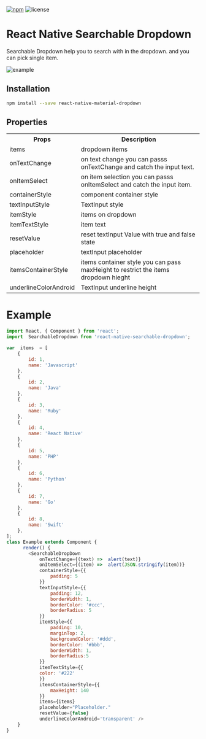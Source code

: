 [example-url]: https://i.imgur.com/mHGaOX5.gif
[npm-badge]: https://img.shields.io/npm/v/react-native-searchable-dropdown.svg?colorB=ff6d00
[npm-url]: https://npmjs.com/package/react-native-searchable-dropdown
[license-badge]: https://img.shields.io/npm/l/react-native-searchable-dropdown.svg?colorB=448aff

[![npm][npm-badge]][npm-url]
![license][license-badge]

# React Native Searchable Dropdown
Searchable Dropdown help you to search with in the dropdown. and you can pick single item.

![example][example-url]

## Installation

```bash
npm install --save react-native-material-dropdown
```
## Properties
<table>
	<tr>
		<th>Props</th>
		<th>Description</th>
	</tr>
	<tr>
	   <td>items</td>
	   <td>dropdown items</td>
   </tr>
	<tr>
		<td>onTextChange</td>
		<td>on text change you can passs onTextChange and catch the input text. </td>
   </tr>
   	<tr>
		<td>onItemSelect</td>
		<td>on item selection you can passs onItemSelect and catch the input item.   </td>
   </tr>
    <tr>
		<td>containerStyle</td>
		<td>component container style</td>
   </tr>
   <tr>
		<td>textInputStyle</td>
		<td>TextInput style</td>
   </tr>
    <tr>
		<td>itemStyle</td>
		<td>items on dropdown</td>
   </tr>
     <tr>
		<td>itemTextStyle</td>
		<td>item text</td>
   </tr>
     <tr>
		<td>resetValue</td>
		<td>reset textInput Value with true and false state</td>
   </tr>
     <tr>
		<td>placeholder</td>
		<td>textInput placeholder</td>
   </tr>        
   <tr>
	   <td>itemsContainerStyle</td>
	   <td>items container style you can pass maxHeight to restrict the items dropdown hieght</td>
   </tr>
      <tr>
	   <td>underlineColorAndroid</td>
	   <td>TextInput underline height</td>
   </tr>
</table>

# Example
```javascript
import React, { Component } from 'react';
import  SearchableDropdown from 'react-native-searchable-dropdown';

var  items  = [
	{
		id: 1,
		name: 'Javascript'
	},
	{
		id: 2,
		name: 'Java'
	},
	{
		id: 3,
		name: 'Ruby'
	},
	{
		id: 4,
		name: 'React Native'
	},
	{
		id: 5,
		name: 'PHP'
	},
	{
		id: 6,
		name: 'Python'
	},
	{
		id: 7,
		name: 'Go'
	},
	{
		id: 8,
		name: 'Swift'
	},
];
class Example extends Component {
	  render() {
		<SearchableDropDown
			onTextChange={(text) =>  alert(text)}
			onItemSelect={(item) =>  alert(JSON.stringify(item))}
			containerStyle={{
				padding: 5
			}}
			textInputStyle={{
				padding: 12,
				borderWidth: 1,
				borderColor: '#ccc',
				borderRadius: 5
			}}
			itemStyle={{
				padding: 10,
			    marginTop: 2,
				backgroundColor: '#ddd',
				borderColor: '#bbb',
				borderWidth: 1,
				borderRadius:5
			}}
			itemTextStyle={{
			color: '#222'
			}}
			itemsContainerStyle={{
				maxHeight: 140
			}}
			items={items}
			placeholder="Placeholder."
			resetValue={false}
			underlineColorAndroid='transparent' />
	}
}
```
